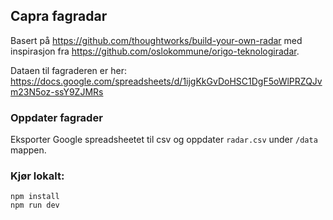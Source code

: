 ## Capra fagradar

Basert på https://github.com/thoughtworks/build-your-own-radar med inspirasjon fra https://github.com/oslokommune/origo-teknologiradar.

Dataen til fagraderen er her: https://docs.google.com/spreadsheets/d/1ijgKkGvDoHSC1DgF5oWlPRZQJvm23N5oz-ssY9ZJMRs

### Oppdater fagrader
Eksporter Google spreadsheetet til csv og oppdater `radar.csv` under `/data` mappen.

### Kjør lokalt:
```
npm install
npm run dev
```
